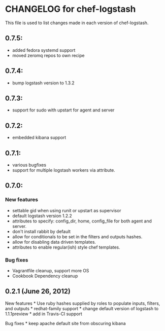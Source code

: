 # CHANGELOG for chef-logstash

This file is used to list changes made in each version of chef-logstash.

## 0.7.5:
* added fedora systemd support
* moved zeromq repos to own recipe

## 0.7.4:
* bump logstash version to 1.3.2

## 0.7.3:
* support for sudo with upstart for agent and server

## 0.7.2:
* embedded kibana support

## 0.7.1:
* various bugfixes
* support for multiple logstash workers via attribute.

## 0.7.0:

### New features ###
* settable gid when using runit or upstart as supervisor
* default logstash version 1.2.2
* attributes to specify: config_dir, home, config_file for both agent and server.
* don't install rabbit by default
* allow for conditionals to be set in the filters and outputs hashes.
* allow for disabling data driven templates.
* attributes to enable regular(ish) style chef templates.

### Bug fixes ###
* Vagrantfile cleanup, support more OS
* Cookbook Dependency cleanup

## 0.2.1 (June 26, 2012)

New features
	* Use ruby hashes supplied by roles to populate inputs, filters,
	and outputs
	* redhat-family support
	* change default version of logstash to 1.1.1preview
	* add in Travis-CI support

Bug fixes
	* keep apache default site from obscuring kibana

